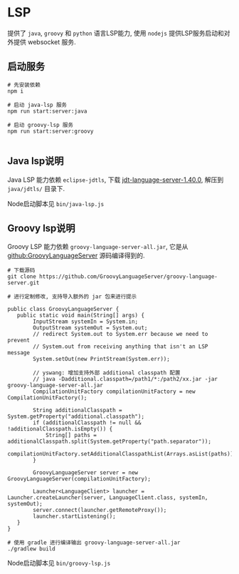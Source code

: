 # LSP

提供了 `java`, `groovy` 和 `python` 语言LSP能力, 使用 `nodejs` 提供LSP服务启动和对外提供 websocket 服务.

## 启动服务

```shell
# 先安装依赖
npm i 

# 启动 java-lsp 服务
npm run start:server:java

# 启动 groovy-lsp 服务
npm run start:server:groovy


```

## Java lsp说明

Java LSP 能力依赖 `eclipse-jdtls`, 下载 [jdt-language-server-1.40.0](https://download.eclipse.org/jdtls/milestones/1.40.0/jdt-language-server-1.40.0-202409261450.tar.gz), 解压到 `java/jdtls/` 目录下.

Node启动脚本见 `bin/java-lsp.js`


## Groovy lsp说明

Groovy LSP 能力依赖 `groovy-language-server-all.jar`, 它是从 [github:GroovyLanguageServer](https://github.com/GroovyLanguageServer/groovy-language-server) 源码编译得到的.


```shell
# 下载源码
git clone https://github.com/GroovyLanguageServer/groovy-language-server.git

# 进行定制修改, 支持导入额外的 jar 包来进行提示

public class GroovyLanguageServer {
   public static void main(String[] args) {
        InputStream systemIn = System.in;
        OutputStream systemOut = System.out;
        // redirect System.out to System.err because we need to prevent
        // System.out from receiving anything that isn't an LSP message
        System.setOut(new PrintStream(System.err));

        // yswang: 增加支持外部 additional classpath 配置
        // java -Dadditional.classpath=/path1/*:/path2/xx.jar -jar groovy-language-server-all.jar
        CompilationUnitFactory compilationUnitFactory = new CompilationUnitFactory();

        String additionalClasspath = System.getProperty("additional.classpath");
        if (additionalClasspath != null && !additionalClasspath.isEmpty()) {
            String[] paths = additionalClasspath.split(System.getProperty("path.separator"));
            compilationUnitFactory.setAdditionalClasspathList(Arrays.asList(paths));
        }

        GroovyLanguageServer server = new GroovyLanguageServer(compilationUnitFactory);
        
        Launcher<LanguageClient> launcher = Launcher.createLauncher(server, LanguageClient.class, systemIn, systemOut);
        server.connect(launcher.getRemoteProxy());
        launcher.startListening();
   }
}

# 使用 gradle 进行编译输出 groovy-language-server-all.jar
./gradlew build

```

Node启动脚本见 `bin/groovy-lsp.js`

